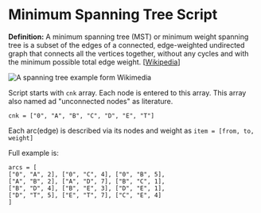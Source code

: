 # Minimum Spanning Tree Script

**Definition:** A minimum spanning tree (MST) or minimum weight spanning tree is a subset of the edges of a connected, edge-weighted undirected graph that connects all the vertices together, without any cycles and with the minimum possible total edge weight. [[Wikipedia](https://en.wikipedia.org/wiki/Minimum_spanning_tree)]

![A spanning tree example form Wikimedia](https://upload.wikimedia.org/wikipedia/commons/thumb/d/d2/Minimum_spanning_tree.svg/350px-Minimum_spanning_tree.svg.png)

Script starts with ```cnk``` array. Each node is entered to this array. This array also named ad "unconnected nodes" as literature.

```
cnk = ["0", "A", "B", "C", "D", "E", "T"]
```

Each arc(edge) is described via its nodes and weight as ```item = [from, to, weight]```

Full example is:

```
arcs = [
["0", "A", 2], ["0", "C", 4], ["0", "B", 5],
["A", "B", 2], ["A", "D", 7], ["B", "C", 1],
["B", "D", 4], ["B", "E", 3], ["D", "E", 1],
["D", "T", 5], ["E", "T", 7], ["C", "E", 4]
]
```

